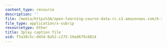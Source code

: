 ```yaml
---
content_type: resource
description: ''
file: /media/https%3A/open-learning-course-data-rc.s3.amazonaws.com/6-370-the-battlecode-programming-competition-january-iap-2013/f5a38c5cd45d0a52c27519ad679c6814_dEXo0QyA-Rs.srt
file_type: application/x-subrip
resourcetype: Other
title: 3play caption file
uid: f5a38c5c-d45d-0a52-c275-19ad679c6814
---
```

